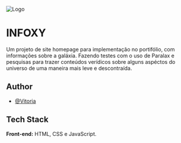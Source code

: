 ![Logo](./public/img/vectors/logo9.png)
# INFOXY


Um projeto de site homepage para implementação no portifólio, com informações sobre a galáxia. Fazendo testes com o uso de Paralax e pesquisas para trazer conteúdos verídicos sobre alguns aspéctos do universo de uma maneira mais leve e descontraída.


## Author
- [@Vitoria](https://github.com/vitoriaGoncalves08)

     
## Tech Stack

**Front-end:** HTML, CSS e JavaScript.
